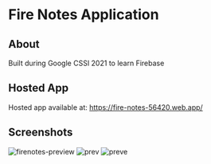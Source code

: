# Fire Notes Application
## About
Built during Google CSSI 2021 to learn Firebase

## Hosted App
Hosted app available at: https://fire-notes-56420.web.app/

## Screenshots
![firenotes-preview](https://user-images.githubusercontent.com/56516912/130310111-d4e787d9-a15c-4015-a5fd-faa7c134a588.png)
![prev](https://user-images.githubusercontent.com/56516912/130310185-a3a0a5d6-a573-4d67-9e07-26a5a4332c24.png)
![preve](https://user-images.githubusercontent.com/56516912/130310237-20d4eee1-c30c-43a3-9f23-dcd14287659c.png)
